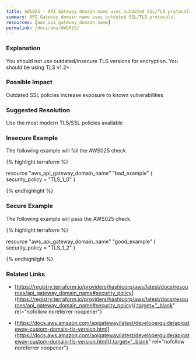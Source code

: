 ```yaml
---
title: AWS025 - API Gateway domain name uses outdated SSL/TLS protocols.
summary: API Gateway domain name uses outdated SSL/TLS protocols. 
resources: [aws_api_gateway_domain_name] 
permalink: /docs/aws/AWS025/
---
```

### Explanation


You should not use outdated/insecure TLS versions for encryption. You should be using TLS v1.2+.


### Possible Impact
Outdated SSL policies increase exposure to known vulnerabilities

### Suggested Resolution
Use the most modern TLS/SSL policies available


### Insecure Example

The following example will fail the AWS025 check.

{% highlight terraform %}

resource "aws_api_gateway_domain_name" "bad_example" {
	security_policy = "TLS_1_0"
}

{% endhighlight %}



### Secure Example

The following example will pass the AWS025 check.

{% highlight terraform %}

resource "aws_api_gateway_domain_name" "good_example" {
	security_policy = "TLS_1_2"
}

{% endhighlight %}



### Related Links


- [https://registry.terraform.io/providers/hashicorp/aws/latest/docs/resources/api_gateway_domain_name#security_policy](https://registry.terraform.io/providers/hashicorp/aws/latest/docs/resources/api_gateway_domain_name#security_policy){:target="_blank" rel="nofollow noreferrer noopener"}

- [https://docs.aws.amazon.com/apigateway/latest/developerguide/apigateway-custom-domain-tls-version.html](https://docs.aws.amazon.com/apigateway/latest/developerguide/apigateway-custom-domain-tls-version.html){:target="_blank" rel="nofollow noreferrer noopener"}


